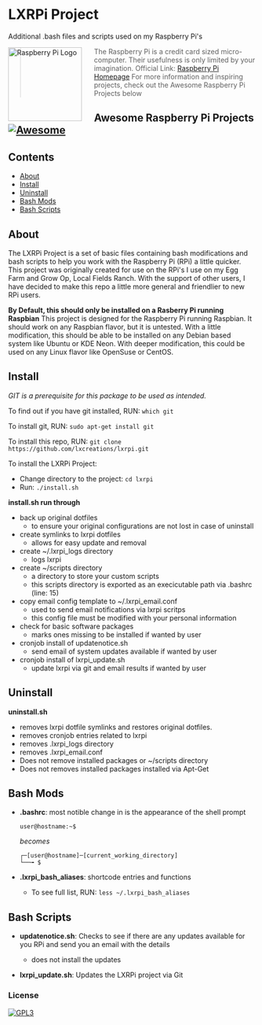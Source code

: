 # LXRPi Project
Additional .bash files and scripts used on my Raspberry Pi's

<a href="https://www.raspberrypi.org"><img src="https://www.raspberrypi.org/wp-content/uploads/2012/03/raspberry-pi-logo.png" alt="Raspberry Pi Logo" align="left" style="margin-right: 25px" height=150></a>

> The Raspberry Pi is a credit card sized micro-computer. Their usefulness is only limited by your imagination. Official Link: [Raspberry Pi Homepage](https://raspberrypi.org)
> For more information and inspiring projects, check out the Awesome Raspberry Pi Projects below

## Awesome Raspberry Pi Projects [![Awesome](https://cdn.rawgit.com/sindresorhus/awesome/d7305f38d29fed78fa85652e3a63e154dd8e8829/media/badge.svg)](https://github.com/thibmaek/awesome-raspberry-pi)

## Contents

- [About](#about)
- [Install](#install)
- [Uninstall](#uninstall)
- [Bash Mods](#bash-mods)
- [Bash Scripts](#bash-scripts)

## About

The LXRPi Project is a set of basic files containing bash modifications and bash scripts to help you work with the Raspberry Pi (RPi) a little quicker. This project was originally created for use on the RPi's I use on my Egg Farm and Grow Op, Local Fields Ranch. With the support of other users, I have decided to make this repo a little more general and friendlier to new RPi users.

**By Default, this should only be installed on a Rasberry Pi running Raspbian**
This project is designed for the Raspberry Pi running Raspbian. It should work on any Raspbian flavor, but it is untested. With a little modification, this should be able to be installed on any Debian based system like Ubuntu or KDE Neon. With deeper modification, this could be used on any Linux flavor like OpenSuse or CentOS.

## Install

*GIT is a prerequisite for this package to be used as intended.*

To find out if you have git installed, RUN:
```which git```

To install git, RUN:
```sudo apt-get install git```

To install this repo, RUN:
```git clone https://github.com/lxcreations/lxrpi.git```

To install the LXRPi Project:
- Change directory to the project: ```cd lxrpi```
- Run: ```./install.sh```

**install.sh run through**
- back up original dotfiles
	- to ensure your original configurations are not lost in case of uninstall
- create symlinks to lxrpi dotfiles
	- allows for easy update and removal
- create ~/.lxrpi_logs directory
	- logs lxrpi
- create ~/scripts directory
	- a directory to store your custom scripts
	- this scripts directory is exported as an execicutable path via .bashrc (line: 15)
- copy email config template to ~/.lxrpi_email.conf
	- used to send email notifications via lxrpi scritps
	- this config file must be modified with your personal information
- check for basic software packages
	- marks ones missing to be installed if wanted by user
- cronjob install of updatenotice.sh
	- send email of system updates available if wanted by user
- cronjob install of lxrpi_update.sh
	- update lxrpi via git and email results if wanted by user

## Uninstall

**uninstall.sh**
- removes lxrpi dotfile symlinks and restores original dotfiles.
- removes cronjob entries related to lxrpi
- removes .lxrpi_logs directory
- removes .lxrpi_email.conf
- Does not remove installed packages or ~/scripts directory
- Does not removes installed packages installed via Apt-Get

## Bash Mods
- **.bashrc**: most notible change in is the appearance of the shell prompt
	
	```
	user@hostname:~$
	```
	*becomes*
	```
	┌─[user@hostname]─[current_working_directory]
	└──╼ $
	```
- **.lxrpi_bash_aliases**: shortcode entries and functions
	- To see full list, RUN: ```less ~/.lxrpi_bash_aliases```


## Bash Scripts
- **updatenotice.sh**: Checks to see if there are any updates available for you RPi and send you an email with the details
	- does not install the updates

- **lxrpi_update.sh**: Updates the LXRPi project via Git




### License

[![GPL3](https://www.gnu.org/graphics/gplv3-88x31.png)](https://www.gnu.org/licenses/gpl-3.0.en.html)
